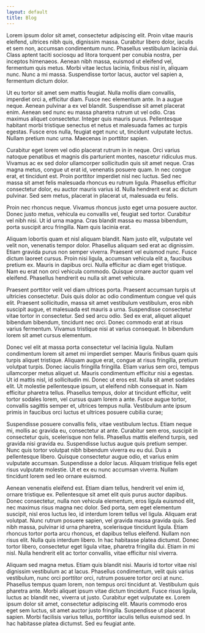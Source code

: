 ```yaml
---
layout: default
title: Blog
---
```

Lorem ipsum dolor sit amet, consectetur adipiscing elit. Proin vitae mauris eleifend, ultrices nibh quis, dignissim massa. Curabitur libero dolor, iaculis et sem non, accumsan condimentum nunc. Phasellus vestibulum lacinia dui. Class aptent taciti sociosqu ad litora torquent per conubia nostra, per inceptos himenaeos. Aenean nibh massa, euismod ut eleifend vel, fermentum quis metus. Morbi vitae lectus lacinia, finibus nisl in, aliquam nunc. Nunc a mi massa. Suspendisse tortor lacus, auctor vel sapien a, fermentum dictum dolor.

Ut eu tortor sit amet sem mattis feugiat. Nulla mollis diam convallis, imperdiet orci a, efficitur diam. Fusce nec elementum ante. In a augue neque. Aenean pulvinar a ex vel blandit. Suspendisse sit amet placerat enim. Aenean sed nunc eu massa pharetra rutrum ut vel odio. Cras maximus aliquet consectetur. Integer quis mauris purus. Pellentesque habitant morbi tristique senectus et netus et malesuada fames ac turpis egestas. Fusce eros nulla, feugiat eget nunc ut, tincidunt vulputate lectus. Nullam pretium nunc urna. Maecenas in porttitor sapien.

Curabitur eget lorem vel odio placerat rutrum in in neque. Orci varius natoque penatibus et magnis dis parturient montes, nascetur ridiculus mus. Vivamus ac ex sed dolor ullamcorper sollicitudin quis sit amet neque. Cras magna metus, congue ut erat id, venenatis posuere quam. In nec congue erat, et tincidunt est. Proin porttitor imperdiet nisl nec luctus. Sed nec massa sit amet felis malesuada rhoncus eu rutrum ligula. Phasellus efficitur consectetur dolor, eu auctor mauris varius id. Nulla hendrerit erat ac dictum pulvinar. Sed sem metus, placerat in placerat ut, malesuada eu felis.

Proin nec rhoncus neque. Vivamus rhoncus justo eget urna posuere auctor. Donec justo metus, vehicula eu convallis vel, feugiat sed tortor. Curabitur vel nibh nisi. Ut id urna magna. Cras blandit massa eu massa bibendum, porta suscipit arcu fringilla. Nam quis lacinia erat.

Aliquam lobortis quam et nisl aliquam blandit. Nam justo elit, vulputate vel velit non, venenatis tempor dolor. Phasellus aliquam sed erat ac dignissim. Etiam gravida purus non semper viverra. Praesent vel euismod nunc. Fusce dictum laoreet cursus. Proin nisi ligula, accumsan vehicula elit a, faucibus pretium ex. Mauris in dapibus orci. Nulla efficitur ac diam eget tristique. Nam eu erat non orci vehicula commodo. Quisque ornare auctor quam vel eleifend. Phasellus hendrerit eu nulla sit amet vehicula.

Praesent porttitor velit vel diam ultrices porta. Praesent accumsan turpis ut ultricies consectetur. Duis quis dolor ac odio condimentum congue vel quis elit. Praesent sollicitudin, massa sit amet vestibulum vestibulum, eros nibh suscipit augue, et malesuada est mauris a urna. Suspendisse consectetur vitae tortor in consectetur. Sed sed arcu odio. Sed ex erat, aliquet aliquet bibendum bibendum, tincidunt nec orci. Donec commodo erat at risus varius fermentum. Vivamus tristique nisi at varius consequat. In bibendum lorem sit amet cursus elementum.

Donec vel elit at massa porta consectetur vel lacinia ligula. Nullam condimentum lorem sit amet mi imperdiet semper. Mauris finibus quam quis turpis aliquet tristique. Aliquam augue erat, congue at risus fringilla, pretium volutpat turpis. Donec iaculis fringilla fringilla. Etiam varius sem orci, tempus ullamcorper metus aliquet ut. Mauris condimentum efficitur nisi a egestas. Ut id mattis nisl, id sollicitudin mi. Donec ut eros est. Nulla sit amet sodales elit. Ut molestie pellentesque ipsum, ut eleifend nibh consequat in. Nam efficitur pharetra tellus. Phasellus tempus, dolor at tincidunt efficitur, velit tortor sodales lorem, vel cursus quam lorem a ante. Fusce augue tortor, convallis sagittis semper et, ultrices tempus nulla. Vestibulum ante ipsum primis in faucibus orci luctus et ultrices posuere cubilia curae;

Suspendisse posuere convallis felis, vitae vestibulum lectus. Etiam neque mi, mollis ac gravida eu, consectetur at ante. Curabitur sem eros, suscipit in consectetur quis, scelerisque non felis. Phasellus mattis eleifend turpis, sed gravida nisi gravida eu. Suspendisse luctus augue quis pretium semper. Nunc quis tortor volutpat nibh bibendum viverra eu eu dui. Duis a pellentesque libero. Quisque consectetur augue odio, et varius enim vulputate accumsan. Suspendisse a dolor lacus. Aliquam tristique felis eget risus vulputate molestie. Ut et ex eu nunc accumsan viverra. Nullam tincidunt lorem sed leo ornare euismod.

Aenean venenatis eleifend est. Etiam diam tellus, hendrerit vel enim id, ornare tristique ex. Pellentesque sit amet elit quis purus auctor dapibus. Donec consectetur, nulla non vehicula elementum, eros ligula euismod elit, nec maximus risus magna nec dolor. Sed porta, sem eget elementum suscipit, nisl eros luctus leo, id interdum lorem tellus vel ligula. Aliquam erat volutpat. Nunc rutrum posuere sapien, vel gravida massa gravida quis. Sed nibh massa, pulvinar id urna pharetra, scelerisque tincidunt ligula. Etiam rhoncus tortor porta arcu rhoncus, et dapibus tellus eleifend. Nullam non risus elit. Nulla quis interdum libero. In hac habitasse platea dictumst. Donec tortor libero, consectetur eget ligula vitae, pharetra fringilla dui. Etiam in mi nisl. Nulla hendrerit elit ac tortor convallis, vitae efficitur nisl viverra.

Aliquam sed magna metus. Etiam quis blandit nisi. Mauris id tortor vitae nisl dignissim vestibulum ac at lacus. Phasellus condimentum, velit quis varius vestibulum, nunc orci porttitor orci, rutrum posuere tortor orci at nunc. Phasellus tempus quam lorem, non tempus orci tincidunt at. Vestibulum quis pharetra ante. Morbi aliquet ipsum vitae dictum tincidunt. Fusce risus ligula, luctus ac blandit nec, viverra ut justo. Curabitur eget vulputate ex. Lorem ipsum dolor sit amet, consectetur adipiscing elit. Mauris commodo eros eget sem luctus, sit amet auctor justo fringilla. Suspendisse ut placerat sapien. Morbi facilisis varius tellus, porttitor iaculis tellus euismod sed. In hac habitasse platea dictumst. Sed eu feugiat ante.